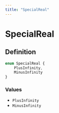 ```yaml
---
title: "SpecialReal"
---
```


# SpecialReal

## Definition

```ts
enum SpecialReal {
	PlusInfinity,
	MinusInfinity
}
```

### Values

- `PlusInfinity`
- `MinusInfinity`
